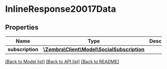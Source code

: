 # InlineResponse20017Data

## Properties
Name | Type | Description | Notes
------------ | ------------- | ------------- | -------------
**subscription** | [**\Zembra\Client\Model\SocialSubscription**](SocialSubscription.md) |  | [optional] 

[[Back to Model list]](../../README.md#documentation-for-models) [[Back to API list]](../../README.md#documentation-for-api-endpoints) [[Back to README]](../../README.md)

